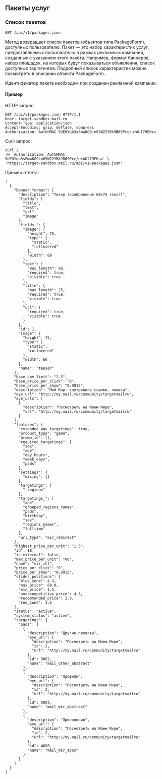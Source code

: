 ## Пакеты услуг


### Список пакетов
`GET /api/v1/packages.json`

Метод возвращает список пакетов (объектов типа PackageForm), доступных
пользователю. Пакет — это набор характеристик услуг, предоставляемых
пользователю в рамках рекламных кампаний, созданных с указанием этого
пакета. Например, формат баннеров, набор площадок, на которых будут
показываться объявления, список доступных таргетингов. Подробный список
характеристик можно посмотреть в описании объекта PackageForm.

Идентификатор пакета необходим при создании рекламной кампании.

#### Пример

HTTP-запрос:

    GET /api/v1/packages.json HTTP/1.1
    Host: target-sandbox.mail.ru
    Content-Type: application/json
    Accept-Encoding: gzip, deflate, compress
    Authorization: AuthHMAC 9dEOYqb3sEmwKG9:m65W22YBk9B69Prc/u+AUl79EHs=

Curl-запрос:

    curl \
    -H 'Authorization: AuthHMAC 9dEOYqb3sEmwKG9:m65W22YBk9B69Prc/u+AUl79EHs=' \
    'https://target-sandbox.mail.ru/api/v1/packages.json'

Пример ответа:

    [
      {
        "banner_format": {
          "description": "Тизер (изображение 60х75 текст)",
          "fields": [
            "title",
            "text",
            "url",
            "image"
          ],
          "fields_": {
            "image": {
              "height": 75,
              "type": [
                "static",
                "rollovered"
              ],
              "width": 60
            },
            "text": {
              "max_length": 90,
              "required": true,
              "visible": true
            },
            "title": {
              "max_length": 25,
              "required": true,
              "visible": true
            },
            "url": {
              "required": true,
              "visible": true
            }
          },
          "id": 1,
          "image": {
            "height": 75,
            "type": [
              "static",
              "rollovered"
            ],
            "width": 60
          },
          "name": "teaser"
        },
        "base_cpm_limit": "2.5",
        "base_price_per_click": "0",
        "base_price_per_show": "0.0015",
        "description": "Мой Мир: внутренние ссылки, показы",
        "eye_url": "http://my.mail.ru/community/targetmailru",
        "eye_urls": [
          {
            "description": "Посмотреть на Моем Мире",
            "url": "http://my.mail.ru/community/targetmailru"
          }
        ],
        "features": {
          "extended_age_targetings": true,
          "product_type": "game",
          "promo_id": [],
          "required_targetings": [
            "sex",
            "age",
            "day_hours",
            "week_days",
            "pads"
          ],
          "settings": {
            "mixing": {}
          },
          "targetings": [
            "-regions"
          ],
          "targetings_": [
            "age",
            "grouped_regions_names",
            "pads",
            "birthday",
            "sex",
            "regions_names",
            "fulltime"
          ],
          "url_type": "mir_redirect"
        },
        "highest_price_per_unit": "1.5",
        "id": 18,
        "is_external": false,
        "max_price_per_unit": "60",
        "name": "mir_int",
        "price_per_click": "0",
        "price_per_show": "0.0015",
        "slider_positions": {
          "blue_zone": 4.3,
          "max_price": 60.0,
          "min_price": 1.5,
          "overcompetitive_price": 4.3,
          "recommended_price": 2.9,
          "red_zone": 1.5
        },
        "status": "active",
        "system_status": "active",
        "targetings": {
          "pads": [
            {
              "description": "Другие проекты",
              "eye_url": {
                "description": "Посмотреть на Моем Мире",
                "id": 2,
                "url": "http://my.mail.ru/community/targetmailru"
              },
              "id": 3002,
              "name": "mail_other_abstract"
            },
            {
              "description": "Профили",
              "eye_url": {
                "description": "Посмотреть на Моем Мире",
                "id": 2,
                "url": "http://my.mail.ru/community/targetmailru"
              },
              "id": 3003,
              "name": "mail_mir_abstract"
            },
            {
              "description": "Приложения",
              "eye_url": {
                "description": "Посмотреть на Моем Мире",
                "id": 2,
                "url": "http://my.mail.ru/community/targetmailru"
              },
              "id": 4080,
              "name": "mail_mir_apps"
            }
          ]
        }
      }
    ]
